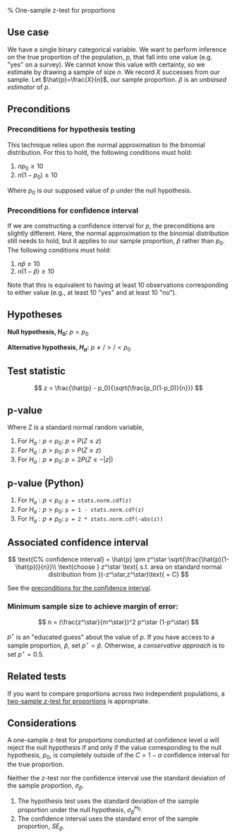 % One-sample z-test for proportions
## Use case
We have a single binary categorical variable. We want to perform inference on the true proportion of the population, $p$, that fall into one value (e.g. "yes" on a survey). We cannot know this value with certainty, so we estimate by drawing a sample of size $n$. We record $X$ successes from our sample. Let $\hat{p}=\frac{X}{n}$, our sample proportion. $\hat{p}$ is an *unbiased estimator* of $p$.

## Preconditions
### Preconditions for hypothesis testing
This technique relies upon the normal approximation to the binomial distribution. For this to hold, the following conditions must hold:

1. $np_0 \ge 10$
2. $n(1-p_0) \ge 10$

Where $p_0$ is our supposed value of $p$ under the null hypothesis.

### Preconditions for confidence interval
If we are constructing a confidence interval for $p$, the preconditions are slightly different. Here, the normal approximation to the binomial distribution still needs to hold, but it applies to our sample proportion, $\hat{p}$ rather than $p_0$. The following conditions must hold:

1. $n \hat{p} \ge 10$
2. $n(1-\hat{p}) \ge 10$

Note that this is equivalent to having at least 10 observations corresponding to either value (e.g., at least 10 "yes" and at least 10 "no").

## Hypotheses

**Null hypothesis, $H_0$:** $p = p_0$

**Alternative hypothesis, $H_a$:** $p \ne/>/< p_0$

## Test statistic
$$
	z = \frac{\hat{p} - p_0}{\sqrt{\frac{p_0(1-p_0)}{n}}}
$$

## p-value
Where Z is a standard normal random variable,

1. For $H_a : p < p_0$: $p = P(Z \le z)$
2. For $H_a : p > p_0$: $p = P(Z \ge z)$
3. For $H_a : p \ne p_0$: $p = 2P(Z \le -|z|)$

## p-value (Python)
1. For $H_a : p < p_0$: `p = stats.norm.cdf(z)`
2. For $H_a : p > p_0$: `p = 1 - stats.norm.cdf(z)`
3. For $H_a : p \ne p_0$: `p = 2 * stats.norm.cdf(-abs(z))`

## Associated confidence interval
$$
\text{C% confidence interval} = \hat{p} \pm z^\star \sqrt{\frac{\hat{p}(1-\hat{p})}{n}}\\
\text{choose } z^\star \text{ s.t. area on standard normal distribution from }(-z^\star,z^\star)\text{ = C}
$$

See the [preconditions for the confidence interval](#preconditions-for-confidence-interval).

### Minimum sample size to achieve margin of error:
$$
	n = (\frac{z^\star}{m^\star})^2 p^\star (1-p^\star)
$$

$p^\star$ is an "educated guess" about the value of $p$. If you have access to a sample proportion, $\hat{p}$, set $p^\star=\hat{p}$. Otherwise, a *conservative approach* is to set $p^\star = 0.5$.

## Related tests
If you want to compare proportions across two independent populations, a [two-sample z-test for proportions](twozprop.html) is appropriate.

## Considerations
A one-sample z-test for proportions conducted at confidence level $\alpha$ will reject the null hypothesis if and only if the value corresponding to the null hypothesis, $p_0$, is completely outside of the $C = 1-\alpha$ confidence interval for the true proportion.

Neither the z-test nor the confidence interval use the standard deviation of the sample proportion, $\sigma_{\hat{p}}$.

1. The hypothesis test uses the standard deviation of the sample proportion under the null hypothesis, $\sigma^{H_0}_{\hat{p}}$.
2. The confidence interval uses the standard error of the sample proportion, $SE_{\hat{p}}$.
